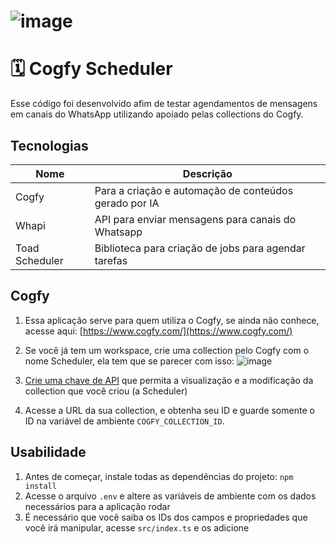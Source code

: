 # ![image](https://github.com/user-attachments/assets/8e315813-3461-4f0d-bc6a-27514f7b6dd9)
# 🗓️ Cogfy Scheduler
Esse código foi desenvolvido afim de testar agendamentos de mensagens em canais do WhatsApp utilizando apoiado pelas collections do Cogfy.

## Tecnologias
Nome | Descrição
--- | ---
Cogfy | Para a criação e automação de conteúdos gerado por IA
Whapi | API para enviar mensagens para canais do Whatsapp
Toad Scheduler | Biblioteca para criação de jobs para agendar tarefas

## Cogfy
1. Essa aplicação serve para quem utiliza o Cogfy, se ainda não conhece, acesse aqui: [https://www.cogfy.com/](https://www.cogfy.com/)

2. Se você já tem um workspace, crie uma collection pelo Cogfy com o nome Scheduler, ela tem que se parecer com isso:
![image](https://github.com/user-attachments/assets/374f2aff-e78d-4dc6-915e-b3b17c1d3cce)

3. [Crie uma chave de API](https://app.cogfy.com/SBC/api-keys/create) que permita a visualização e a modificação da collection que você criou (a Scheduler)

4. Acesse a URL da sua collection, e obtenha seu ID e guarde somente o ID na variável de ambiente `COGFY_COLLECTION_ID`.

## Usabilidade
1. Antes de começar, instale todas as dependências do projeto: `npm install`
2. Acesse o arquivo `.env` e altere as variáveis de ambiente com os dados necessários para a aplicação rodar
3. É necessário que você saiba os IDs dos campos e propriedades que você irá manipular, acesse `src/index.ts` e os adicione
